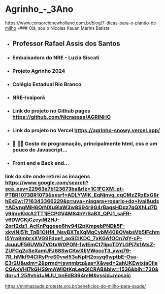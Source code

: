 # Agrinho_-_3Ano
https://www.consorcionewholland.com.br/blog/7-dicas-para-o-plantio-de-milho
-### Olá, sou o Nicolas Kauan Marins Batista 
- ## Professor Rafael Assis dos Santos
- ### Embaixadora do NRE - Luzia Siscati
- ### Projeto Agrinho 2024
- ### Colégio Estadual Rio Branco
- ### NRE-Ivaiporã
- ### Link do projeto no Github pages https://github.com/Nicrassss/AGRINHO
- ### Link do projeto no Vercel https://agrinho-snowy.vercel.app/
- ### 👀 👨‍💻 Gosto de programação, principalmente html, css e um pouco de Javascript...
- ### Front end e Back end...

 

### link do site onde retirei as imagens https://www.google.com/search?sca_esv=22963e7b123673ba&rlz=1C1FCXM_pt-PTBR1073BR1073&sxsrf=ADLYWIK_EqNjnvq_cqCMzZRzExG8rhExEw:1716343366229&q=uva+niagara+rosario+do+ivai&uds=ADvngMiH6OrNXu9iaW3w8S94r9G4rBagsHDqz7qQXhLd7Dy9ImoKkkA2TT1jECPGV4M84hYrSaBX_QPJ1_saFR-v6DWCKjCzeyiM2HJ-2orf2dz1_AcKnPqgoeo6hv94I2pKmpebPNDk5F-xkvINj51t_TpB1OHf4_NsvBXTsXqMgCybM408OVebsVb5IFchml5Yra8mbrxXVG9Fdqe1_aoSCIKDC_7xKGAfOCn7dY-cP-JsuuUF56UWb7VOtxW0PON-fwIEmCt7IipcTDYLGPi7k1AtsZ-ZUFCq2cSeXamUFJ68SwCKwXIjVWoccT3_ywq79-7R_hMkf94CIRyPreS0vwI53aNpIH2osyq6wptbE-Osa-E3r2U&udm=2&prmd=isvnmbtz&sa=X&ved=2ahUKEwixjaCllaCGAxVHI7kGHS9mAWIQtKgLegQICRAB&biw=1536&bih=730&dpr=1.25#vhid=MJU_bnEdB394mM&vssid=mosaic
https://minhasaude.proteste.org.br/beneficios-do-milho-para-saude/